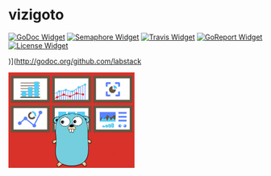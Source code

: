 # vizigoto
[![GoDoc Widget]][GoDoc]
[![Semaphore Widget]][Semaphore]
[![Travis Widget]][Travis]
[![GoReport Widget]][GoReport]
[![License Widget]][License]

)](http://godoc.org/github.com/labstack


![vizigoto project logo](etc/img/project-logo.png "The vizigoto Project")

[GoDoc]: https://godoc.org/github.com/vizigoto/vizigoto
[GoDoc Widget]: http://img.shields.io/badge/go-documentation-blue.svg?style=flat-square
[Semaphore]: https://semaphoreci.com/tarcisio/vizigoto
[Semaphore Widget]: https://semaphoreci.com/api/v1/tarcisio/vizigoto/branches/master/badge.svg
[GoReport]: https://goreportcard.com/report/github.com/vizigoto/vizigoto
[GoReport Widget]: https://goreportcard.com/badge/github.com/vizigoto/vizigoto?style=flat-square
[Travis]: https://travis-ci.org/vizigoto/vizigoto
[Travis Widget]: https://travis-ci.org/vizigoto/vizigoto.svg?branch=master
[License]:https://raw.githubusercontent.com/vizigoto/vizigoto/master/LICENSE
[License Widget]:https://img.shields.io/badge/license-bsd--3-blue.svg?style=flat-square
